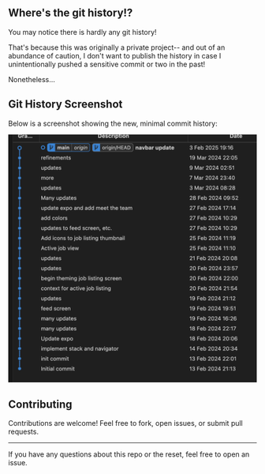 ## Where's the git history!?

You may notice there is hardly any git history!

That's because this was originally a private project-- and out of an abundance of caution, I don't want to publish the history in case I unintentionally pushed a sensitive commit or two in the past!

Nonetheless...

## Git History Screenshot

Below is a screenshot showing the new, minimal commit history:

![Git History](git-history.png)

## Contributing

Contributions are welcome! Feel free to fork, open issues, or submit pull requests.

---

If you have any questions about this repo or the reset, feel free to open an issue.